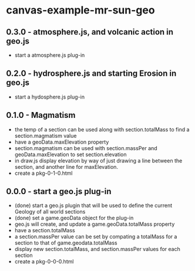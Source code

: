 # canvas-example-mr-sun-geo

## 0.3.0 - atmosphere.js, and volcanic action in geo.js
* start a atmosphere.js plug-in

## 0.2.0 - hydrosphere.js and starting Erosion in geo.js
* start a hydosphere.js plug-in

## 0.1.0 - Magmatism
* the temp of a section can be used along with section.totalMass to find a section.magmatism value
* have a geoData.maxElevation property
* section.magmatism can be used with section.massPer and geoData.maxElevation to set section.elevation
* in draw.js display elevation by way of just drawing a line between the section, and another line for maxElevation.
* create a pkg-0-1-0.html

## 0.0.0 - start a geo.js plug-in
* (done) start a geo.js plugin that will be used to define the current Geology of all world sections
* (done) set a game.geoData object for the plug-in
* geo.js will create, and update a game.geoData.totalMass property
* have a section.totalMass
* a section.massPer value can be set by compating a totalMass for a section to that of game.geodata.totalMass
* display new section.totalMass, and section.massPer values for each section
* create a pkg-0-0-0.html
